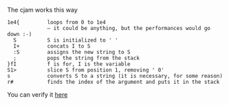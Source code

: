 The cjam works this way

```
1e4{         loops from 0 to 1e4 
             — it could be anything, but the performances would go down :-)
  S          S is initialized to ' '
  I+         concats I to S
  :S         assigns the new string to S
  ;          pops the string from the stack
}fI          f is for, I is the variable
S1>          slice S from position 1, removing ' 0'
s            converts S to a string (it is necessary, for some reason)
r#           finds the index of the argument and puts it in the stack
```

You can verify it [here](http://cjam.aditsu.net/#code=1e4%7BSI%2B%3AS%3B%7DfIS1%3Esr%23&input=2930)